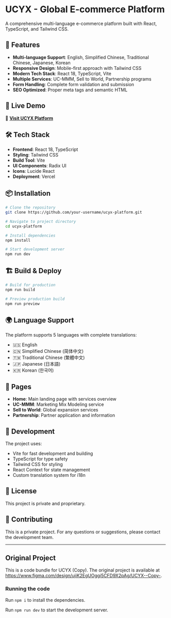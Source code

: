 # UCYX - Global E-commerce Platform

A comprehensive multi-language e-commerce platform built with React, TypeScript, and Tailwind CSS.

## 🌟 Features

- **Multi-language Support**: English, Simplified Chinese, Traditional Chinese, Japanese, Korean
- **Responsive Design**: Mobile-first approach with Tailwind CSS
- **Modern Tech Stack**: React 18, TypeScript, Vite
- **Multiple Services**: UC-MMM, Sell to World, Partnership programs
- **Form Handling**: Complete form validation and submission
- **SEO Optimized**: Proper meta tags and semantic HTML

## 🚀 Live Demo

🔗 **[Visit UCYX Platform](https://your-vercel-url.vercel.app)**

## 🛠️ Tech Stack

- **Frontend**: React 18, TypeScript
- **Styling**: Tailwind CSS
- **Build Tool**: Vite
- **UI Components**: Radix UI
- **Icons**: Lucide React
- **Deployment**: Vercel

## 📦 Installation

```bash
# Clone the repository
git clone https://github.com/your-username/ucyx-platform.git

# Navigate to project directory
cd ucyx-platform

# Install dependencies
npm install

# Start development server
npm run dev
```

## 🏗️ Build & Deploy

```bash
# Build for production
npm run build

# Preview production build
npm run preview
```

## 🌍 Language Support

The platform supports 5 languages with complete translations:

- 🇺🇸 English
- 🇨🇳 Simplified Chinese (简体中文)
- 🇹🇼 Traditional Chinese (繁體中文)
- 🇯🇵 Japanese (日本語)
- 🇰🇷 Korean (한국어)

## 📱 Pages

- **Home**: Main landing page with services overview
- **UC-MMM**: Marketing Mix Modeling service
- **Sell to World**: Global expansion services
- **Partnership**: Partner application and information

## 🔧 Development

The project uses:
- Vite for fast development and building
- TypeScript for type safety
- Tailwind CSS for styling
- React Context for state management
- Custom translation system for i18n

## 📄 License

This project is private and proprietary.

## 🤝 Contributing

This is a private project. For any questions or suggestions, please contact the development team.

---

## Original Project

This is a code bundle for UCYX (Copy). The original project is available at https://www.figma.com/design/ujiK2EgUOggi5CFD9X2pAg/UCYX--Copy-.

### Running the code

Run `npm i` to install the dependencies.

Run `npm run dev` to start the development server.
